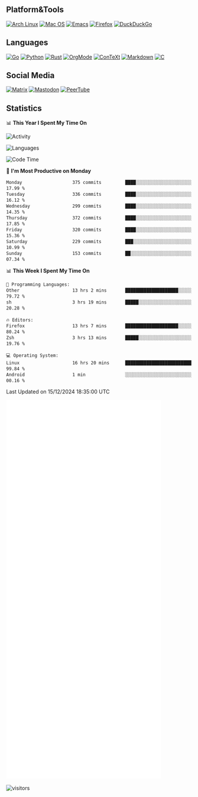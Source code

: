 ## Platform&Tools

[![Arch Linux](https://img.shields.io/badge/ArchLinux-1793D1?logo=arch-linux&logoColor=fff&style=flat-square)](https://archlinux.org/)
[![Mac OS](https://img.shields.io/badge/MacOS-000000?style=flat-square&logo=macos&logoColor=F0F0F0)](https://www.apple.com/macos/)
[![Emacs](https://img.shields.io/badge/Emacs-%237F5AB6.svg?&style=flat-square&logo=gnu-emacs&logoColor=white)](https://www.gnu.org/software/emacs/)
[![Firefox](https://img.shields.io/badge/Firefox-FF7139?style=flat-square&logo=Firefox-Browser&logoColor=white)](https://firefox.com/)
[![DuckDuckGo](https://img.shields.io/badge/DuckDuckGo-DE5833?style=flat-square&logo=DuckDuckGo&logoColor=white)](https://duckduckgo.com/)

## Languages

[![Go](https://img.shields.io/badge/Golang-%2300ADD8.svg?style=flat-square&logo=go&logoColor=white)](https://golang.org/)
[![Python](https://img.shields.io/badge/Python-3670A0?style=flat-square&logo=python&logoColor=ffdd54)](https://www.python.org/)
[![Rust](https://img.shields.io/badge/Rust-%23000000.svg?style=flat-square&logo=rust&logoColor=white)](https://www.rust-lang.org/)
[![OrgMode](https://img.shields.io/badge/OrgMode-%23000000.svg?style=flat-square&logo=org&logoColor=white)](https://orgmode.org/)
[![ConTeXt](https://img.shields.io/badge/ConTeXt-%23008080.svg?style=flat-square&logo=latex&logoColor=white)](https://contextgarden.net/)
[![Markdown](https://img.shields.io/badge/MarkDown-%23000000.svg?style=flat-square&logo=markdown&logoColor=white)](https://daringfireball.net/projects/markdown/)
[![C](https://img.shields.io/badge/C-%2300599C.svg?style=flat-square&logo=c&logoColor=white)](https://www.iso.org/standard/74528.html)

## Social Media
<!--[![Telegram](https://img.shields.io/badge/SteamedFish-2CA5E0?style=social&logo=telegram&logoColor=white)](https://t.me/SteamedFish)-->

[![Matrix](https://img.shields.io/badge/SteamedFish-2CA5E0?style=social&logo=matrix&logoColor=black)](https://matrix.to/#/@i:steamedfish.org)
[![Mastodon](https://img.shields.io/mastodon/follow/109596467238113271?domain=https%3A%2F%2Fmastodon.steamedfish.org%2F&style=social)](https://steamedfish.org/@SteamedFish)
[![PeerTube](https://img.shields.io/badge/PeerTube-23000000.svg?logo=peertube&style=social)](https://peertube.steamedfish.org/)

## Statistics


📊 **This Year I Spent My Time On** 

![Activity](https://wakatime.com/share/@SteamedFish/7529f30a-f1b7-40a4-8d09-e6d855cb7a13.png)

![Languages](https://wakatime.com/share/@SteamedFish/1c5e5366-0e9e-40d8-ac85-d630f61b69c6.svg)

<!--START_SECTION:waka-->
![Code Time](http://img.shields.io/badge/Code%20Time-4%2C212%20hrs%2053%20mins-blue)

📅 **I'm Most Productive on Monday** 

```text
Monday                   375 commits         ████░░░░░░░░░░░░░░░░░░░░░   17.99 % 
Tuesday                  336 commits         ████░░░░░░░░░░░░░░░░░░░░░   16.12 % 
Wednesday                299 commits         ████░░░░░░░░░░░░░░░░░░░░░   14.35 % 
Thursday                 372 commits         ████░░░░░░░░░░░░░░░░░░░░░   17.85 % 
Friday                   320 commits         ████░░░░░░░░░░░░░░░░░░░░░   15.36 % 
Saturday                 229 commits         ███░░░░░░░░░░░░░░░░░░░░░░   10.99 % 
Sunday                   153 commits         ██░░░░░░░░░░░░░░░░░░░░░░░   07.34 % 
```


📊 **This Week I Spent My Time On** 

```text
💬 Programming Languages: 
Other                    13 hrs 2 mins       ████████████████████░░░░░   79.72 % 
sh                       3 hrs 19 mins       █████░░░░░░░░░░░░░░░░░░░░   20.28 % 

🔥 Editors: 
Firefox                  13 hrs 7 mins       ████████████████████░░░░░   80.24 % 
Zsh                      3 hrs 13 mins       █████░░░░░░░░░░░░░░░░░░░░   19.76 % 

💻 Operating System: 
Linux                    16 hrs 20 mins      █████████████████████████   99.84 % 
Android                  1 min               ░░░░░░░░░░░░░░░░░░░░░░░░░   00.16 % 
```


 Last Updated on 15/12/2024 18:35:00 UTC
<!--END_SECTION:waka-->


![Metrics](https://github.com/SteamedFish/SteamedFish/blob/master/github-metrics.svg)


![visitors](https://visitor-badge.laobi.icu/badge?page_id=SteamedFish.SteamedFish)
